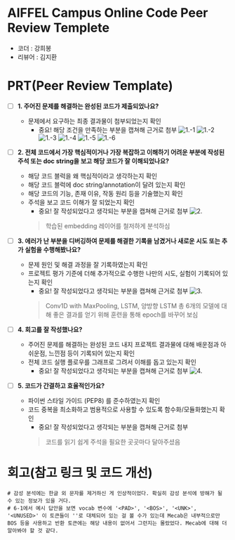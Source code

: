 # AIFFEL Campus Online Code Peer Review Templete
- 코더 : 강희봉
- 리뷰어 : 김지환


# PRT(Peer Review Template)
- [ ]  **1. 주어진 문제를 해결하는 완성된 코드가 제출되었나요?**
    - 문제에서 요구하는 최종 결과물이 첨부되었는지 확인
        - 중요! 해당 조건을 만족하는 부분을 캡쳐해 근거로 첨부
        ![1.-1](Peer_Review_Image/1.-1.png)
        ![1.-2](Peer_Review_Image/1.-2.png)
        ![1.-3](Peer_Review_Image/1.-3.png)
        ![1.-4](Peer_Review_Image/1.-4.png)
        ![1.-5](Peer_Review_Image/1.-5.png)
        ![1.-6](Peer_Review_Image/1.-6.png)
    
- [ ]  **2. 전체 코드에서 가장 핵심적이거나 가장 복잡하고 이해하기 어려운 부분에 작성된 
주석 또는 doc string을 보고 해당 코드가 잘 이해되었나요?**
    - 해당 코드 블럭을 왜 핵심적이라고 생각하는지 확인
    - 해당 코드 블럭에 doc string/annotation이 달려 있는지 확인
    - 해당 코드의 기능, 존재 이유, 작동 원리 등을 기술했는지 확인
    - 주석을 보고 코드 이해가 잘 되었는지 확인
        - 중요! 잘 작성되었다고 생각되는 부분을 캡쳐해 근거로 첨부
        ![2.](Peer_Review_Image/2..png)
        > 학습된 embedding 레이어를 철저하게 분석하심
        
- [ ]  **3. 에러가 난 부분을 디버깅하여 문제를 해결한 기록을 남겼거나
새로운 시도 또는 추가 실험을 수행해봤나요?**
    - 문제 원인 및 해결 과정을 잘 기록하였는지 확인
    - 프로젝트 평가 기준에 더해 추가적으로 수행한 나만의 시도, 
    실험이 기록되어 있는지 확인
        - 중요! 잘 작성되었다고 생각되는 부분을 캡쳐해 근거로 첨부
        ![3.](Peer_Review_Image/3..png)
        > Conv1D with MaxPooling, LSTM, 양방향 LSTM 총 6개의 모델에 대해 좋은 결과를 얻기 위해 훈련을 통해 epoch를 바꾸어 보심
        
- [ ]  **4. 회고를 잘 작성했나요?**
    - 주어진 문제를 해결하는 완성된 코드 내지 프로젝트 결과물에 대해
    배운점과 아쉬운점, 느낀점 등이 기록되어 있는지 확인
    - 전체 코드 실행 플로우를 그래프로 그려서 이해를 돕고 있는지 확인
        - 중요! 잘 작성되었다고 생각되는 부분을 캡쳐해 근거로 첨부
        ![4.](Peer_Review_Image/4..png)
        
- [ ]  **5. 코드가 간결하고 효율적인가요?**
    - 파이썬 스타일 가이드 (PEP8) 를 준수하였는지 확인
    - 코드 중복을 최소화하고 범용적으로 사용할 수 있도록 함수화/모듈화했는지 확인
        - 중요! 잘 작성되었다고 생각되는 부분을 캡쳐해 근거로 첨부
        > 코드를 읽기 쉽게 주석을 필요한 곳곳마다 달아주셨음


# 회고(참고 링크 및 코드 개선)
```
# 감성 분석에는 한글 외 문자를 제거하신 게 인상적이었다. 확실히 감성 분석에 방해가 될 수 있는 정보가 있을 거다.
# 6-1에서 예시 답안을 보면 vocab 변수에 '<PAD>', '<BOS>', '<UNK>', '<UNUSED>' 이 토큰들이 ''로 대체되어 있는 걸 볼 수가 있는데 Mecab은 내부적으로만 BOS 등을 사용하고 반환 토큰에는 해당 내용이 없어서 그런지는 몰랐었다. Mecab에 대해 더 알아봐야 할 것 같다.
```
